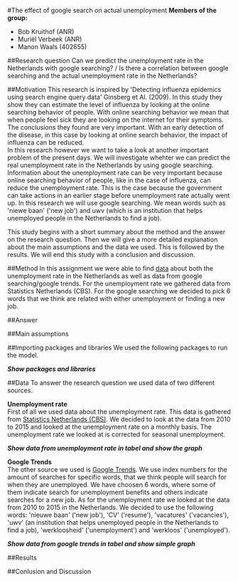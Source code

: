#The effect of google search on actual unemployment
**Members of the group:**
* Bob Kruithof (ANR)
* Muriël Verbeek (ANR)
* Manon Waals (402655)

##Research question
Can we predict the unemployment rate in the Netherlands with google searching? / Is there a correlation between google searching and the actual unemployment rate in the Netherlands?

##Motivation
This research is inspired by 'Detecting influenza epidemics using search engine query data' Ginsberg et Al. (2009). In this study they show they can estimate the level of influenza by looking at the online searching behavior of people. With online searching behavior we mean that when people feel sick they are looking on the internet for their symptoms. The conclusions they found are very important. With an early detection of the disease, in this case by looking at online search behavior, the impact of influenza can be reduced.  
In this research however we want to take a look at another important problem of the present days. We will investigate whehter we can predict the real unemployment rate in the Netherlands by using google searching. Information about the unemployment rate can be very important because online searching behavior of people, like in the case of influenza, can reduce the unemployment rate. This is the case because the government can take actions in an earlier stage before unemployment rate actually went up. In this research we will use google searching. We mean words such as 'niewe baan' ('new job') and uwv (which is an institution that helps unemployed people in the Netherlands to find a job).  

This study begins with a short summary about the method and the answer on the research question. Then we will give a more detailed explanation about the main assumptions and the data we used. This is followed by the results. We will end this study with a conclusion and discussion.

##Method
In this assignment we were able to find [data](##Data) about both the unemployment rate in the Netherlands as well as data from google searching/google trends. For the unemployment rate we gathered data from Statistics Netherlands (CBS). For the google searching we decided to pick 6 words that we think are related with either unemployment or finding a new job.

##Answer


##Main assumptions

##Importing packages and libraries
We used the following packages to run the model. 

**_Show packages and libraries_**

##Data
To answer the research question we used data of two different sources.

**Unemployment rate**  
First of all we used data about the unemployment rate. This data is gathered from [Statistics Netherlands (CBS)](http://statline.cbs.nl/Statweb/publication/?DM=SLNL&PA=80590ned&D1=10,12,14&D2=0&D3=0&D4=91-102,104-115,117-128,130-141,143-154,156-167,169-180&HDR=T&STB=G1,G2,G3&VW=T). We decided to look at the data from 2010 to 2015 and looked at the unemployment rate on a monthly basis. The unemployment rate we looked at is corrected for seasonal unemployment.

**_Show data from unemployment rate in tabel and show the graph_**

**Google Trends**  
The other source we used is [Google Trends](https://www.google.nl/trends/). We use index numbers for the amount of searches for specific words, that we think people will search for when they are unemployed. We have choosen 6 words, where some of them indicate search for unemployment benefits and others indicate searches for a new job. As for the unemployment rate we looked at the data from 2010 to 2015 in the Netherlands. We decided to use the following words: 'nieuwe baan' ('new job'), 'CV' ('resume'), 'vacatures' ('vacancies'), 'uwv' (an institution that helps unemployed people in the Netherlands to find a job), 'werkloosheid' ('unemployment') and 'werkloos' ('unemployed').

**_Show data from google trends in tabel and show simple graph_**

##Results


##Conlusion and Discussion

